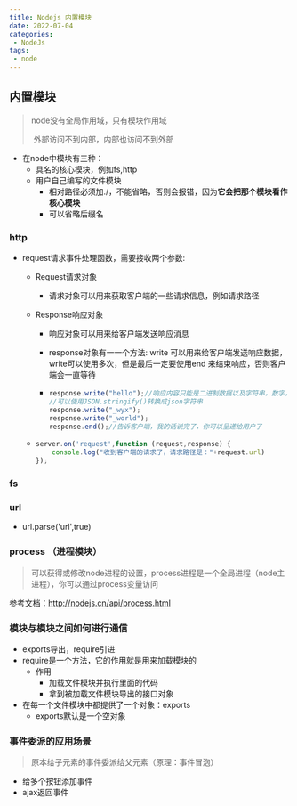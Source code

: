 ```yaml
---
title: Nodejs 内置模块
date: 2022-07-04
categories:
 - NodeJs
tags:
 - node
---
```


## 内置模块

> node没有全局作用域，只有模块作用域
>
> ​	外部访问不到内部，内部也访问不到外部

* 在node中模块有三种：
  * 具名的核心模块，例如fs,http
  * 用户自己编写的文件模块
    * 相对路径必须加./，不能省略，否则会报错，因为**它会把那个模块看作核心模块**
    * 可以省略后缀名

### http

* request请求事件处理函数，需要接收两个参数:

  * Request请求对象

    * 请求对象可以用来获取客户端的一些请求信息，例如请求路径

  * Response响应对象

    * 响应对象可以用来给客户端发送响应消息

    * response对象有一一个方法: write 可以用来给客户端发送响应数据，write可以使用多次，但是最后一定要使用end 来结束响应，否则客户端会一直等待

    * ```javascript
      response.write("hello");//响应内容只能是二进制数据以及字符串，数字，数组，对象，布尔值等等都不行
      //可以使用JSON.stringify()转换成json字符串
      response.write("_wyx");
      response.write("_world");
      response.end();//告诉客户端，我的话说完了，你可以呈递给用户了
      ```

  * ```javascript
    server.on('request',function (request,response) {
        console.log("收到客户端的请求了，请求路径是："+request.url)
    });
    ```

### fs

### url

* url.parse('url',true)

### process （进程模块）

> 可以获得或修改node进程的设置，process进程是一个全局进程（node主进程），你可以通过process变量访问

参考文档：http://nodejs.cn/api/process.html

### 模块与模块之间如何进行通信

* exports导出，require引进
* require是一个方法，它的作用就是用来加载模块的
  * 作用
    * 加载文件模块并执行里面的代码
    * 拿到被加载文件模块导出的接口对象
* 在每一个文件模块中都提供了一个对象：exports
  * exports默认是一个空对象

### 事件委派的应用场景
> 原本给子元素的事件委派给父元素（原理：事件冒泡）
* 给多个按钮添加事件
* ajax返回事件